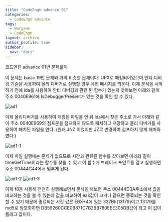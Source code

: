 ```yaml
---
title: "CodeEngn advance 01"
categories:
  - CodeEngn advance
tags:
  - Wargame
  - CodeEngn
layout: archive
author_profile: true
sidebar:
  nav: "docs"
---
```


코드엔진 advance 01번 문제풀이

이 문제는 basic 19번 문제와 거의 비슷한 문제이다. UPX로 패킹되어있으며 안티 디버깅 기술을 사용하여 올리 디버거로 실행할 경우 에러 메시지를 띄운다. 이제 분석을 시작하기 전에 ida를 사용하여 안티 디버깅과 관련 된 함수가 있는지 찾아보면 아래와 같이 주소 0040E961에 IsDebuggerPresent가 있는 것을 확인 할 수 있다.

![ad1](https://user-images.githubusercontent.com/91646923/135476361-ade7ebf2-e09e-4496-b499-6d56ce3ff080.JPG)

이제 올리디버거를 사용하여 패킹된 파일을 연 뒤 ida에서 찾은 주소로 가서 아래와 같이 주소 0040E969의 점프문을 점프하지 않도록 패치하고 저장하고 올리 디버거를 사용하여 패치된 파일을 연다. (원래 JNZ 이었지만 JZ로 변경하여 점프하지 않게 패치하였다.)

![ad1-1](https://user-images.githubusercontent.com/91646923/135476373-fd2076f3-1177-4085-a82e-64ebc3d1779c.JPG)

이제 파일 실행에는 문제가 없으므로 시간과 관련된 함수를 찾아보면 아래와 같이 timeGetTime이라는 함수를 찾을 수 있고 이 함수에 브레이크 포인트를 걸고 실행하면 주소 00444C44에서 멈추게 된다.

![ad1-2](https://user-images.githubusercontent.com/91646923/135476380-dff9d40b-64d3-42ec-9dda-a9991d216e33.JPG)
![ad1-3](https://user-images.githubusercontent.com/91646923/135476386-9e890916-fdea-4e2e-80df-0f94e6e2ce66.JPG)

이제 f8을 사용해 천천히 실행해보면서 분석을 해보면 주소 00444D3A주소에서 값을 비교하는 것을 볼 수 있는데 값을 비교하여 eax값이 크거나 같으면 종료되는 것을 확인할 수 있기 때문에 종료되는 시간 값은 EBX+4에 있는 337Bh(13179)이고 13179를 md5로 암호화하면 DB59260CCE0B871C7B2BB780EEE305DB값이 되고 이 값이 플래그 값이다.

